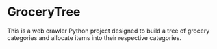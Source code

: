 # GroceryTree
This is a web crawler Python project designed to build a tree of grocery categories and allocate items into their respective categories.
